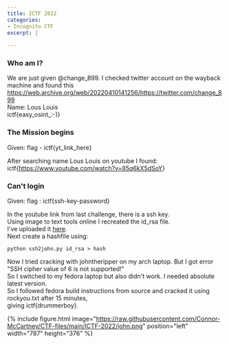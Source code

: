 ```yaml
---
title: ICTF 2022
categories:
- Incognito CTF
excerpt: |
  
---
```



### Who am I?

We are just given @change_899. I checked twitter account on the wayback machine and found this <br>
<https://web.archive.org/web/20220410141256/https://twitter.com/change_899> <br>
Name: Lous Louis <br>
ictf{easy_osint_:-)}

### The Mission begins

Given: flag - ictf{yt_link_here} <br>

After searching name Lous Louis on youtube I found: <br>
ictf{<https://www.youtube.com/watch?v=85q6kX5dSoY>} <br>

### Can't login

Given: flag : ictf{ssh-key-password} <br>

In the youtube link from last challenge, there is a ssh key. <br>
Using image to text tools online I recreated the id_rsa file. <br>
I've uploaded it [here](https://github.com/Connor-McCartney/CTF-files/blob/main/ICTF-2022/id_rsa). <br>
Next create a hashfile using: <br>

```
python ssh2john.py id_rsa > hash
```

Now I tried cracking with johntheripper on my arch laptop. But I got error <br>
"SSH cipher value of 6 is not supported!" <br>
So I switched to my fedora laptop but also didn't work. I needed absolute latest version. <br>
So I followed fedora build instructions from source and cracked it using rockyou.txt after 15 minutes, <br>
giving ictf{drummerboy}.

{% include figure.html image="https://raw.githubusercontent.com/Connor-McCartney/CTF-files/main/ICTF-2022/john.png" position="left" width="787" height="376" %}


